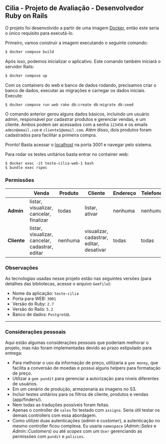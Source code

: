 ## Cilia - Projeto de Avaliação - Desenvolvedor Ruby on Rails

O projeto foi desenvolvido a partir de uma imagem [Docker](https://docs.docker.com/engine/install/ubuntu/), então este seria o único requisito para executá-lo.

Primeiro, vamos construir a imagem executando o seguinte comando:
```bash
$ docker compose build
```

Após isso, podemos inicializar o aplicativo. Este comando também iniciará o servidor Rails:
```bash
$ docker compose up
```

Com os containers do web e banco de dados rodando, precisamos criar o banco de dados, executar as migrações e carregar os dados iniciais. Execute:
```bash
$ docker compose run web rake db:create db:migrate db:seed
```

O comando anterior gerou alguns dados básicos, incluindo um usuário admin, responsável por cadastrar produtos e gerenciar vendas, e um cliente. Ambos podem ser acessados com a senha `123456` e os emails `admin@email.com` e `cliente1@email.com`. Além disso, dois produtos foram cadastrados para facilitar a primeira compra.

Pronto! Basta acessar o [localhost](http://localhost:3001/) na porta 3001 e navegar pelo sistema.

Para rodar os testes unitários basta entrar no container web:
```
$ docker exec -it teste-cilia-web-1 bash
$ bundle exec rspec
```

### Permissões

|          | Venda                                                   | Produto | Cliente                                    | Endereço | Telefone |
|----------|---------------------------------------------------------|---------|--------------------------------------------|----------|----------|
| **Admin**| listar, visualizar, cancelar, finalizar                 | todas   | listar, ativar                             | nenhuma  | nenhuma  |
| **Cliente**| listar, visualizar, cancelar, cadastrar, editar       | nenhuma | visualizar, cadastrar, editar, desativar   | todas    | todas    |

### Observações

As tecnologias usadas nesse projeto estão nas seguintes versões (para detalhes das bibliotecas, acesse o arquivo `Gemfile`):

- Nome da aplicação: `teste-cilia`
- Porta para WEB: `3001`
- Versão do Ruby: `2.7`
- Versão do Rails: `5.2`
- Banco de dados: `PostgreSQL`

---

### Considerações pessoais

Aqui estão algumas considerações pessoais que poderiam melhorar o projeto, mas não foram implementadas devido ao prazo estipulado para entrega:

- Para melhorar o uso da informação de preço, utilizaria a `gem money`, que facilita a conversão de moedas e possui alguns helpers para formatação de preço.
- Utilizar a `gem pundit` para gerenciar a autorização para níveis diferentes de usuários.
- Em um cenário de produção, armazenaria as imagens no S3.
- Incluir testes unitários para os filtros de cliente, produtos e vendas (app/finders/).
- Nem todas as traduções possíveis foram feitas.
- Apenas o controller de `sales` foi testado com `assigns`. Seria útil testar os demais controllers com essa abordagem.
- Como utilizei duas autenticações (_admin_ e _customer_), a autenticação no mesmo controller ficou complexa. Eu usaria `namespace` (_Admin::Sales_ e _Admin::Customers_) ou até _scopes_ com um `User` gerenciando as permissões com `pundit` e `policies`.
